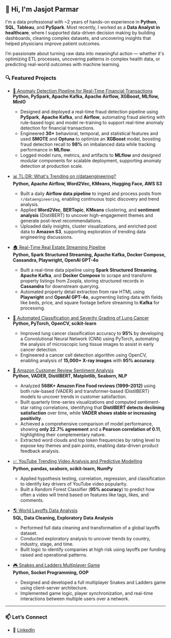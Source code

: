 ## 👋 Hi, I'm Jasjot Parmar

I'm a data professional with ~2 years of hands-on experience in **Python**, **SQL**, **Tableau**, and **PySpark**. Most recently, I worked as a **Data Analyst in healthcare**, where I supported data-driven decision making by building dashboards, cleaning complex datasets, and uncovering insights that helped physicians improve patient outcomes.

I’m passionate about turning raw data into meaningful action — whether it's optimizing ETL processes, uncovering patterns in complex health data, or predicting real-world outcomes with machine learning.


### 🔍 Featured Projects

- [💸 Anomaly Detection Pipeline for Real-Time Financial Transactions](https://github.com/jasjotp/fraud_detection)  
  **Python, PySpark, Apache Kafka, Apache Airflow, XGBoost, MLflow, MinIO**
  
  - Designed and deployed a real-time fraud detection pipeline using **PySpark**, **Apache Kafka**, and **Airflow**, automating fraud alerting with rule-based logic and model re-training to support real-time anomaly detection for financial transactions.
  - Engineered **30+** behavioral, temporal, and statistical features and used **SMOTE** and **Optuna** to optimize an **XGBoost** model, boosting fraud detection recall to **98%** on imbalanced data while tracking performance in **MLflow**.
  - Logged model runs, metrics, and artifacts to **MLflow** and designed modular components for scalable deployment, supporting anomaly detection at production scale.

- [📊 TL;DR: What's Trending on r/dataengineering?](https://github.com/jasjotp/reddit-tldr-dataengineering)  
  **Python, Apache Airflow, Word2Vec, KMeans, Hugging Face, AWS S3**
  
  - Built a daily **Airflow data pipeline** to ingest and process posts from `r/dataengineering`, enabling continuous topic discovery and trend analysis.  
  - Applied **Word2Vec**, **BERTopic**, **KMeans** clustering, and **sentiment analysis** (DistilBERT) to uncover high-engagement themes and generate post-level recommendations.  
  - Uploaded daily insights, cluster visualizations, and enriched post data to **Amazon S3**, supporting exploration of trending data engineering discussions.

- [🏠 Real-Time Real Estate Streaming Pipeline](https://github.com/jasjotp/RealEstate_Streaming_Pipeline)  
  **Python, Spark Structured Streaming, Apache Kafka, Docker Compose, Cassandra, Playwright, OpenAI GPT-4o**

  - Built a real-time data pipeline using **Spark Structured Streaming**, **Apache Kafka**, and **Docker Compose** to scrape and transform property listings from Zoopla, storing structured records in **Cassandra** for downstream querying.
  - Automated property detail extraction from raw HTML using **Playwright** and **OpenAI GPT-4o**, augmenting listing data with fields like beds, price, and square footage before streaming to **Kafka** for processing.

- [🧠 Automated Classification and Severity Grading of Lung Cancer](https://github.com/jasjotp/Lung-Cancer-Classification-and-Detection)  
  **Python, PyTorch, OpenCV, scikit-learn**
  
  - Improved lung cancer classification accuracy to **95%** by developing a Convolutional Neural Network (CNN) using PyTorch, automating the analysis of microscopic lung tissue images to assist in early cancer detection.  
  - Engineered a cancer cell detection algorithm using OpenCV, enabling analysis of **15,000+ X-ray images** with **95% accuracy**.

- [🛒 Amazon Customer Review Sentiment Analysis](https://github.com/jasjotp/amazon_customer_review_sentiment_analysis)  
  **Python, VADER, DistilBERT, Matplotlib, Seaborn, NLP**
  
  - Analyzed **568K+ Amazon Fine Food reviews (1999–2012)** using both rule-based (VADER) and transformer-based (DistilBERT) models to uncover trends in customer satisfaction.  
  - Built quarterly time-series visualizations and computed sentiment-star rating correlations, identifying that **DistilBERT detects declining satisfaction** over time, while **VADER shows stable or increasing positivity**.  
  - Achieved a comprehensive comparison of model performance, showing **only 22.7% agreement** and a **Pearson correlation of 0.11**, highlighting their complementary nature.  
  - Extracted word clouds and top token frequencies by rating level to expose key themes and pain points, enabling data-driven product feedback analysis.

- [📈 YouTube Trending Video Analysis and Predictive Modelling](https://github.com/jasjotp/Predicting-YouTube-TrendingVideo-Factors)  
  **Python, pandas, seaborn, scikit-learn, NumPy**
  
  - Applied hypothesis testing, correlation, regression, and classification to identify key drivers of YouTube video popularity.  
  - Built a Random Forest Classifier (**95% accuracy**) to predict how often a video will trend based on features like tags, likes, and comments.

- [🌎 World Layoffs Data Analysis](https://github.com/jasjotp/world_layoffs_data_analysis)  
  **SQL, Data Cleaning, Exploratory Data Analysis**
  
  - Performed full data cleaning and transformation of a global layoffs dataset.  
  - Conducted exploratory analysis to uncover trends by country, industry, stage, and time.  
  - Built logic to identify companies at high risk using layoffs per funding raised and operational patterns.

- [🎮 Snakes and Ladders Multiplayer Game](https://github.com/qiandyq/snakesandladders)  
  **Python, Socket Programming, OOP**
  
  - Designed and developed a full multiplayer Snakes and Ladders game using client-server architecture.  
  - Implemented game logic, player synchronization, and real-time interactions between multiple users over a network.

---

### 📫 Let’s Connect

- 📍 [LinkedIn](https://www.linkedin.com/in/jasjotparmar/)
